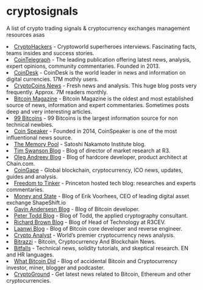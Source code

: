 # cryptosignals
A list of crypto trading signals &amp; cryptocurrency exchanges management resources
asas 
<li><a href="https://cryptohackers.party/" rel="nofollow">CryptoHackers</a> - Cryptoworld superheroes interviews. Fascinating facts, teams insides and success stories.</li>
<li><a href="https://cointelegraph.com/" rel="nofollow">CoinTelegraph</a> - The leading publication offering latest news, analysis, expert opinions, community commentaries. Founded in 2013.</li>
<li><a href="https://www.coindesk.com/" rel="nofollow">CoinDesk</a> - CoinDesk is the world leader in news and information on digital currencies. 17M mothly users.</li>
<li><a href="https://www.cryptocoinsnews.com/" rel="nofollow">CryptoCoins News</a> - Fresh news and analysis. This huge blog posts very frequently. Approx. 7M readers monthly.</li>
<li><a href="https://bitcoinmagazine.com/" rel="nofollow">Bitcoin Magazine</a> - Bitcoin Magazine is the oldest and most established source of news, information and expert commentaries. Sometimes posts deep and very interesting articles.</li>
<li><a href="https://99bitcoins.com/" rel="nofollow">99 Bitcoins</a> - 99 Bitcoins is the largest information source for non technical newbies.</li>
<li><a href="https://www.coinspeaker.com/" rel="nofollow">Coin Speaker</a> - Founded in 2014, CoinSpeaker is one of the most influentional news source.</li>
<li><a href="https://nakamotoinstitute.org/mempool/" rel="nofollow">The Memory Pool</a> - Satoshi Nakamoto Institute blog.</li>
<li><a href="https://www.ofnumbers.com/category/bitcoin/" rel="nofollow">Tim Swanson Blog</a> - Blog of director of market research at R3.</li>
<li><a href="https://oleganza.com/" rel="nofollow">Oleg Andreev Blog</a> - Blog of hardcore developer, product architect at Chain.com.</li>
<li><a href="https://coingape.com" rel="nofollow">CoinGape</a> - Global blockchain, cryptocurrency, ICO news, updates, guides and analysis.</li>
<li><a href="https://freedom-to-tinker.com/tag/bitcoin/" rel="nofollow">Freedom to Tinker</a> - Princeton hosted tech blog: researches and experts commentaries.</li>
<li><a href="http://moneyandstate.com/" rel="nofollow">Money and State</a> - Blog of Erik Voorhees, CEO of leading digital asset exchange ShapeShift.io</li>
<li><a href="http://gavinandresen.ninja/" rel="nofollow">Gavin Andersesn Blog</a> - Blog of Bitcoin developer.</li>
<li><a href="https://petertodd.org/" rel="nofollow">Peter Todd Blog</a> - Blog of Todd, the applied cryptography consultant.</li>
<li><a href="https://gendal.me/tag/bitcoin/" rel="nofollow">Richard Brown Blog</a> - Blog of Head of Technology at R3CEV.</li>
<li><a href="https://laanwj.github.io/" rel="nofollow">Laanwj Blog</a> - Blog of Bitcoin core developer and reverse engineer.</li>
<li><a href="https://www.cryptoanalyst.co/" rel="nofollow">Crypto Analyst</a> - World’s premier cryptocurrency news analysis.</li>
<li><a href="https://bitrazzi.com/" rel="nofollow">Bitrazzi</a> - Bitcoin, Cryptocurrency And Blockchain News.</li>
<li><a href="https://bitfalls.com" rel="nofollow">Bitfalls</a> - Technical news, solidity tutorials, and skeptical research. EN and HR languages.</li>
<li><a href="https://www.whatbitcoindid.com/" rel="nofollow">What Bitcoin Did</a> - Blog of accidental Bitcoin and Cryptocurrency investor, miner, blogger and podcaster.</li>
<li><a href="https://www.cryptoground.com" rel="nofollow">CryptoGround</a> - Get latest news related to Bitcoin, Ethereum and other cryptocurrencies.</li>
